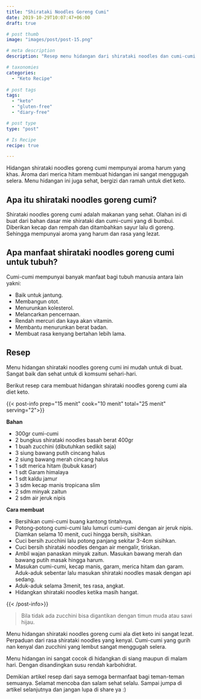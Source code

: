 ```yaml
---
title: "Shirataki Noodles Goreng Cumi"
date: 2019-10-29T10:07:47+06:00
draft: true

# post thumb
image: "images/post/post-15.png"

# meta description
description: "Resep menu hidangan dari shirataki noodles dan cumi-cumi yang yang diolah sangat lezat dan menggugah selera, sangat ramah untuk diet keto."

# taxonomies
categories:
  - "Keto Recipe"
  
# post tags
tags:
  - "keto"
  - "gluten-free"
  - "diary-free"

# post type
type: "post"

# Is Recipe
recipe: true

---
```


Hidangan shirataki noodles goreng cumi mempunyai aroma harum yang khas. Aroma dari merica hitam membuat hidangan ini sangat menggugah selera. Menu hidangan ini juga sehat, bergizi dan ramah untuk diet keto.

## Apa itu shirataki noodles goreng cumi?

Shirataki noodles goreng cumi adalah makanan yang sehat. Olahan ini di buat dari bahan dasar mie shirataki dan cumi-cumi yang di bumbui. Diberikan kecap dan rempah dan ditambahkan sayur lalu di goreng. Sehingga mempunyai aroma yang harum dan rasa yang lezat.

## Apa manfaat shirataki noodles goreng cumi untuk tubuh?

Cumi-cumi mempunyai banyak manfaat bagi tubuh manusia antara lain yakni:
- Baik untuk jantung.
- Membangun otot.
- Menurunkan kolesterol.
- Melancarkan pencernaan.
- Rendah mercuri dan kaya akan vitamin. 
- Membantu menurunkan berat badan.
- Membuat rasa kenyang bertahan lebih lama.

## Resep 

Menu hidangan shirataki noodles goreng cumi ini mudah untuk di buat. Sangat baik dan sehat untuk di komsumi sehari-hari.

Berikut resep cara membuat hidangan shirataki noodles goreng cumi ala diet keto.

{{< post-info prep="15 menit" cook="10 menit" total="25 menit" serving="2">}}

__Bahan__ 

- 300gr cumi-cumi
- 2 bungkus shirataki noodles basah berat 400gr
- 1 buah zucchini (dibutuhkan sedikit saja)
- 3 siung bawang putih cincang halus
- 2 siung bawang merah cincang halus
- 1 sdt merica hitam (bubuk kasar)
- 1 sdt Garam himalaya
- 1 sdt kaldu jamur
- 3 sdm kecap manis tropicana slim
- 2 sdm minyak zaitun
- 2 sdm air jeruk nipis

__Cara membuat__

- Bersihkan cumi-cumi buang kantong tintahnya.
- Potong-potong cumi-cumi lalu lumuri cumi-cumi dengan air jeruk nipis. Diamkan selama 10 menit, cuci hingga bersih, sisihkan.
- Cuci bersih zucchini lalu potong panjang sekitar 3-4cm sisihkan.
- Cuci bersih shirataki noodles dengan air mengalir, tiriskan.
- Ambil wajan panaskan minyak zaitun. Masukan bawang merah dan bawang putih masak hingga harum.
- Masukan cumi-cumi, kecap manis, garam, merica hitam dan garam. Aduk-aduk sebentar lalu masukan shirataki noodles masak dengan api sedang.
- Aduk-aduk selama 3menit, tes rasa, angkat.
- Hidangkan shirataki noodles ketika masih hangat.

{{< /post-info>}}

>Bila tidak ada zucchini bisa digantikan dengan timun muda atau sawi hijau.


Menu hidangan shirataki noodles goreng cumi ala diet keto ini sangat lezat. Perpaduan dari rasa shirataki noodles yang kenyal. Cumi-cumi yang gurih nan kenyal dan zucchini yang lembut sangat menggugah selera.

Menu hidangan ini sangat cocok di hidangkan di siang maupun di malam hari. Dengan disandingkan susu rendah karbohidrat.

Demikian artikel resep dari saya semoga bermanfaat bagi teman-teman semuanya. Selamat mencoba dan salam sehat selalu. Sampai jumpa di artikel selanjutnya dan jangan lupa di share ya :)